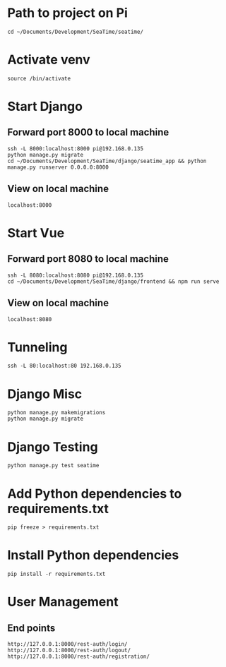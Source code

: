 # Path to project on Pi
	cd ~/Documents/Development/SeaTime/seatime/        
# Activate venv
	source /bin/activate

# Start Django
## Forward port 8000 to local machine
	ssh -L 8000:localhost:8000 pi@192.168.0.135
	python manage.py migrate
	cd ~/Documents/Development/SeaTime/django/seatime_app && python manage.py runserver 0.0.0.0:8000
## View on local machine
	localhost:8000

# Start Vue
## Forward port 8080 to local machine
	ssh -L 8080:localhost:8080 pi@192.168.0.135
	cd ~/Documents/Development/SeaTime/django/frontend && npm run serve
## View on local machine
	localhost:8080
# Tunneling
	ssh -L 80:localhost:80 192.168.0.135
# Django Misc
	python manage.py makemigrations
	python manage.py migrate
# Django Testing
	python manage.py test seatime
# Add Python dependencies to requirements.txt
	pip freeze > requirements.txt
# Install Python dependencies
	pip install -r requirements.txt
# User Management
## End points
    http://127.0.0.1:8000/rest-auth/login/
    http://127.0.0.1:8000/rest-auth/logout/
    http://127.0.0.1:8000/rest-auth/registration/
